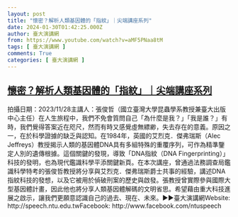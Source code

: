 ```yaml
---
layout: post
title: "懷密？解析人類基因體的「指紋」｜尖端講座系列"
date: 2024-01-30T01:42:25.000Z
author: 臺大演講網
from: https://www.youtube.com/watch?v=aMF5PNaa8tM
tags: [ 臺大演講網 ]
comments: True
categories: [ 臺大演講網 ]
---
```

<!--1706578945000-->
[懷密？解析人類基因體的「指紋」｜尖端講座系列](https://www.youtube.com/watch?v=aMF5PNaa8tM)
------

<div>
拍攝日期：2023/11/28主講人：張俊哲（國立臺灣大學昆蟲學系教授兼臺大出版中心主任）在人生旅程中，我們不免會質問自己「為什麼是我？」「我是誰？」有時，我們覺得答案近在咫尺，然而有時又感覺虛無縹緲，失去存在的意義。原因之一，在於科學證據的缺乏與認知。在1984年，英國的艾烈克．傑弗瑞斯（Alec Jeffreys）教授揭示人類的基因體DNA具有多組特殊的重覆序列，可作為精準鑒定人別的遺傳根據。這個關鍵的發現，導致「DNA指紋（DNA Fingerprinting）」科技的發明，也為現代鑑識科學平添關鍵新頁。在本次講座，曾通過法務調查局鑑識科學特考的張俊哲教授將分享與艾烈克．傑弗瑞斯爵士共事的經驗，講述DNA指紋科技的發想，以及它被用於偵破刑案的歷史與啟發。張教授曾實際參與國際大型基因體計畫，因此他也將分享人類基因體解碼的文明省思。希望藉由重大科技進展之啟示，讓我們更願意認識自己的過去、現在、未來。►►臺大演講網Website: http://speech.ntu.edu.twFacebook: http://www.facebook.com/ntuspeech
</div>

